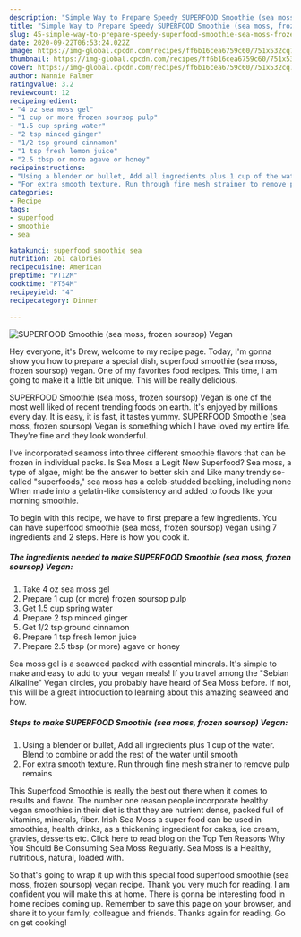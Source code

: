 ```yaml
---
description: "Simple Way to Prepare Speedy SUPERFOOD Smoothie (sea moss, frozen soursop) Vegan"
title: "Simple Way to Prepare Speedy SUPERFOOD Smoothie (sea moss, frozen soursop) Vegan"
slug: 45-simple-way-to-prepare-speedy-superfood-smoothie-sea-moss-frozen-soursop-vegan
date: 2020-09-22T06:53:24.022Z
image: https://img-global.cpcdn.com/recipes/ff6b16cea6759c60/751x532cq70/superfood-smoothie-sea-moss-frozen-soursop-vegan-recipe-main-photo.jpg
thumbnail: https://img-global.cpcdn.com/recipes/ff6b16cea6759c60/751x532cq70/superfood-smoothie-sea-moss-frozen-soursop-vegan-recipe-main-photo.jpg
cover: https://img-global.cpcdn.com/recipes/ff6b16cea6759c60/751x532cq70/superfood-smoothie-sea-moss-frozen-soursop-vegan-recipe-main-photo.jpg
author: Nannie Palmer
ratingvalue: 3.2
reviewcount: 12
recipeingredient:
- "4 oz sea moss gel"
- "1 cup or more frozen soursop pulp"
- "1.5 cup spring water"
- "2 tsp minced ginger"
- "1/2 tsp ground cinnamon"
- "1 tsp fresh lemon juice"
- "2.5 tbsp or more agave or honey"
recipeinstructions:
- "Using a blender or bullet, Add all ingredients plus 1 cup of the water. Blend to combine or add the rest of the water until smooth"
- "For extra smooth texture. Run through fine mesh strainer to remove pulp remains"
categories:
- Recipe
tags:
- superfood
- smoothie
- sea

katakunci: superfood smoothie sea 
nutrition: 261 calories
recipecuisine: American
preptime: "PT12M"
cooktime: "PT54M"
recipeyield: "4"
recipecategory: Dinner

---
```



![SUPERFOOD Smoothie (sea moss, frozen soursop) Vegan](https://img-global.cpcdn.com/recipes/ff6b16cea6759c60/751x532cq70/superfood-smoothie-sea-moss-frozen-soursop-vegan-recipe-main-photo.jpg)

Hey everyone, it's Drew, welcome to my recipe page. Today, I'm gonna show you how to prepare a special dish, superfood smoothie (sea moss, frozen soursop) vegan. One of my favorites food recipes. This time, I am going to make it a little bit unique. This will be really delicious.

SUPERFOOD Smoothie (sea moss, frozen soursop) Vegan is one of the most well liked of recent trending foods on earth. It's enjoyed by millions every day. It is easy, it is fast, it tastes yummy. SUPERFOOD Smoothie (sea moss, frozen soursop) Vegan is something which I have loved my entire life. They're fine and they look wonderful.

I&#39;ve incorporated seamoss into three different smoothie flavors that can be frozen in individual packs. Is Sea Moss a Legit New Superfood? Sea moss, a type of algae, might be the answer to better skin and Like many trendy so-called &#34;superfoods,&#34; sea moss has a celeb-studded backing, including none When made into a gelatin-like consistency and added to foods like your morning smoothie.


To begin with this recipe, we have to first prepare a few ingredients. You can have superfood smoothie (sea moss, frozen soursop) vegan using 7 ingredients and 2 steps. Here is how you cook it.

##### The ingredients needed to make SUPERFOOD Smoothie (sea moss, frozen soursop) Vegan:

1. Take 4 oz sea moss gel
1. Prepare 1 cup (or more) frozen soursop pulp
1. Get 1.5 cup spring water
1. Prepare 2 tsp minced ginger
1. Get 1/2 tsp ground cinnamon
1. Prepare 1 tsp fresh lemon juice
1. Prepare 2.5 tbsp (or more) agave or honey


Sea moss gel is a seaweed packed with essential minerals. It&#39;s simple to make and easy to add to your vegan meals! If you travel among the &#34;Sebian Alkaline&#34; Vegan circles, you probably have heard of Sea Moss before. If not, this will be a great introduction to learning about this amazing seaweed and how. 

##### Steps to make SUPERFOOD Smoothie (sea moss, frozen soursop) Vegan:

1. Using a blender or bullet, Add all ingredients plus 1 cup of the water. Blend to combine or add the rest of the water until smooth
1. For extra smooth texture. Run through fine mesh strainer to remove pulp remains


This Superfood Smoothie is really the best out there when it comes to results and flavor. The number one reason people incorporate healthy vegan smoothies in their diet is that they are nutrient dense, packed full of vitamins, minerals, fiber. Irish Sea Moss a super food can be used in smoothies, health drinks, as a thickening ingredient for cakes, ice cream, gravies, desserts etc. Click here to read blog on the Top Ten Reasons Why You Should Be Consuming Sea Moss Regularly. Sea Moss is a Healthy, nutritious, natural, loaded with. 

So that's going to wrap it up with this special food superfood smoothie (sea moss, frozen soursop) vegan recipe. Thank you very much for reading. I am confident you will make this at home. There is gonna be interesting food in home recipes coming up. Remember to save this page on your browser, and share it to your family, colleague and friends. Thanks again for reading. Go on get cooking!
